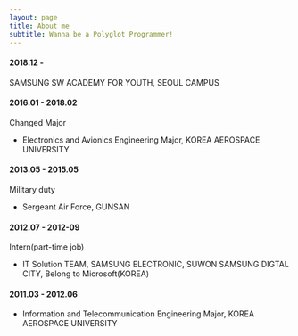 ```yaml
---
layout: page
title: About me
subtitle: Wanna be a Polyglot Programmer!
---
```




#### 2018.12 - 
SAMSUNG SW ACADEMY FOR YOUTH, SEOUL CAMPUS


#### 2016.01 - 2018.02
Changed Major
- Electronics and Avionics Engineering Major, KOREA AEROSPACE UNIVERSITY


#### 2013.05 - 2015.05
Military duty
- Sergeant Air Force, GUNSAN


#### 2012.07 - 2012-09
Intern(part-time job)
- IT Solution TEAM, SAMSUNG ELECTRONIC, SUWON SAMSUNG DIGTAL CITY, Belong to Microsoft(KOREA)



#### 2011.03 - 2012.06
- Information and
Telecommunication Engineering Major, KOREA AEROSPACE UNIVERSITY
